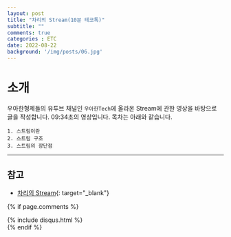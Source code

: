 ```yaml
---
layout: post
title: "차리의 Stream(10분 테코톡)"
subtitle: ""
comments: true
categories : ETC
date: 2022-08-22
background: '/img/posts/06.jpg'
---
```


# 소개
우아한형제들의 유투브 채널인 `우아한Tech`에 올라온 Stream에 관한 영상을 바탕으로 글을 작성합니다.
09:34초의 영상입니다.
목차는 아래와 같습니다.
```
1. 스트림이란
2. 스트림 구조
3. 스트림의 장단점
```






---
## 참고
- [차리의 Stream](https://m.youtube.com/watch?v=rbm87IFpwvQ){: target="_blank"}


{% if page.comments %}
<div id="post-disqus" class="container">
{% include disqus.html %}
</div>
{% endif %}
